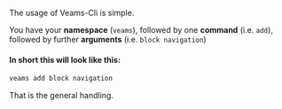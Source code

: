 The usage of Veams-Cli is simple. 

You have your __namespace__ (`veams`), followed by one __command__ (i.e. `add`), followed by further __arguments__ (i.e. `block navigation`)

#### In short this will look like this: 

``` bash
veams add block navigation
```

That is the general handling. 